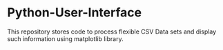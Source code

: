 # Python-User-Interface
This repository stores code to process flexible CSV Data sets and display such information using matplotlib library.
